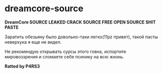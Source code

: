 # dreamcore-source
**DreamCore SOURCE LEAKED CRACK SOURCE FREE OPEN SOURCE SHIT PASTE**

Заратить обезьяну было довольно-таки легко(11pz привет), такой пасты неверхука я еще не видел. 

Не рекомендую открывать сурсы этого говна, испортите мировоззрения и сломаете себе психику на всю жизнь.

**Ratted by P4RS3**
